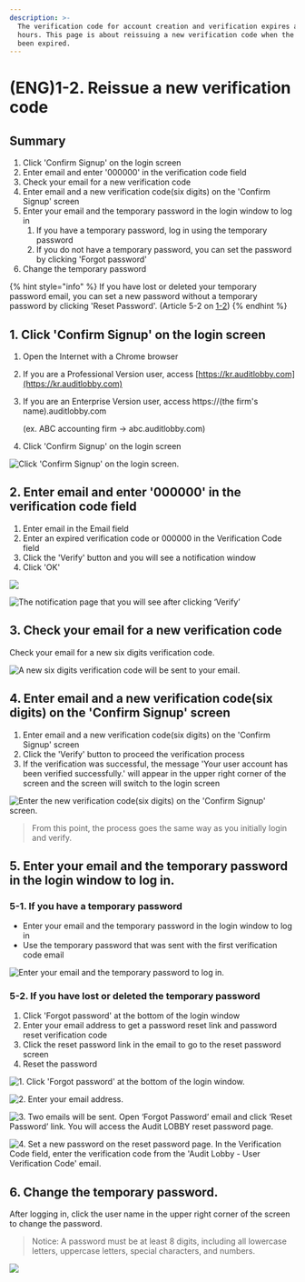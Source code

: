 ```yaml
---
description: >-
  The verification code for account creation and verification expires after 24
  hours. This page is about reissuing a new verification code when the code has
  been expired.
---
```


# \(ENG\)1-2. Reissue a new verification code

## Summary

1. Click 'Confirm Signup' on the login screen
2. Enter email and enter '000000' in the verification code field
3. Check your email for a new verification code
4. Enter email and a new verification code\(six digits\) on the 'Confirm Signup' screen
5. Enter your email and the temporary password in the login window to log in
   1. If you have a temporary password, log in using the temporary password
   2. If you do not have a temporary password, you can set the password by clicking 'Forgot password'
6. Change the temporary password

{% hint style="info" %}
If you have lost or deleted your temporary password email, you can set a new password without a temporary password by clicking 'Reset Password'. \(Article 5-2 on [1-2]()\)
{% endhint %}

## 1. **Click 'Confirm Signup' on the login screen**

1. Open the Internet with a Chrome browser
2. If you are a Professional Version user, access [https://kr.auditlobby.com](https://kr.auditlobby.com)
3. If you are an Enterprise Version user, access https://\(the firm's name\).auditlobby.com

    \(ex. ABC accounting firm -&gt; abc.auditlobby.com\)

4. Click 'Confirm Signup' on the login screen

![Click &apos;Confirm Signup&apos; on the login screen.](../../../.gitbook/assets/confirm-signup.jpg)

## 2. **Enter email and enter '000000' in the verification code field**

1. Enter email in the Email field
2. Enter an expired verification code or 000000 in the Verification Code field
3. Click the 'Verify' button and you will see a notification window
4. Click 'OK'

![](../../../.gitbook/assets/a_1_3.jpg)

![The notification page that you will see after clicking &#x2018;Verify&#x2019;](../../../.gitbook/assets/image-179.png)

## 3. **Check your email for a new verification code**

Check your email for a new six digits verification code.

![A new six digits verification code will be sent to your email.](../../../.gitbook/assets/image-21.png)

## 4. **Enter email and a new verification code\(six digits\) on the 'Confirm Signup' screen**

1. Enter email and a new verification code\(six digits\) on the 'Confirm Signup' screen
2. Click the 'Verify' button to proceed the verification process
3. If the verification was successful, the message 'Your user account has been verified successfully.' will appear in the upper right corner of the screen and the screen will switch to the login screen



![Enter the new verification code\(six digits\) on the &apos;Confirm Signup&apos; screen. ](../../../.gitbook/assets/authentication_3_input_information.jpg)

> From this point, the process goes the same way as you initially login and verify.

## 5. **Enter your email and the temporary password in the login window to log in.**

### 5-1. **If you have a temporary password**

* Enter your email and the temporary password in the login window to log in
* Use the temporary password that was sent with the first verification code email

![Enter your email and the temporary password to log in.](../../../.gitbook/assets/screen-shot-2019-04-13-at-10.00.39-am.jpg)

### 5-2. If you have lost or deleted the temporary password 

1. Click 'Forgot password' at the bottom of the login window
2. Enter your email address to get a password reset link and password reset verification code
3. Click the reset password link in the email to go to the reset password screen
4. Reset the password

![1. Click &apos;Forgot password&apos; at the bottom of the login window.](../../../.gitbook/assets/a_1-1_2.jpg)

![2. Enter your email address.](../../../.gitbook/assets/a_1-1_3.jpg)

![3. Two emails will be sent. Open &#x2018;Forgot Password&#x2019; email and click &#x2018;Reset Password&#x2019; link. You will access the Audit LOBBY reset password page.](../../../.gitbook/assets/image-148.png)

![4. Set a new password on the reset password page. In the Verification Code field, enter the verification code from the &apos;Audit Lobby - User Verification Code&apos; email.](../../../.gitbook/assets/image%20%2825%29.png)

## 6. **Change the temporary password.**

After logging in, click the user name in the upper right corner of the screen to change the password.

> Notice: A password must be at least 8 digits, including all lowercase letters, uppercase letters, special characters, and numbers.

![](../../../.gitbook/assets/image%20%2829%29.png)

